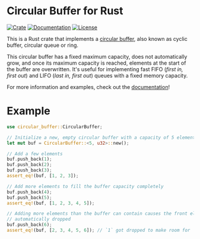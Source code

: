 # Circular Buffer for Rust

[![Crate](https://img.shields.io/crates/v/circular-buffer)](https://crates.io/crates/circular-buffer) [![Documentation](https://img.shields.io/docsrs/circular-buffer)](https://docs.rs/circular-buffer/latest/circular_buffer/) [![License](https://img.shields.io/crates/l/circular-buffer)](https://choosealicense.com/licenses/bsd-3-clause/)

This is a Rust crate that implements a [circular buffer], also known as cyclic
buffer, circular queue or ring.

This circular buffer has a fixed maximum capacity, does not automatically grow,
and once its maximum capacity is reached, elements at the start of the buffer
are overwritten. It's useful for implementing fast FIFO (_first in, first out_)
and LIFO (_last in, first out_) queues with a fixed memory capacity.

For more information and examples, check out the [documentation]!

[circular buffer]: https://en.wikipedia.org/wiki/Circular_buffer
[documentation]: https://docs.rs/circular-buffer/latest/circular_buffer/

# Example

```rust
use circular_buffer::CircularBuffer;

// Initialize a new, empty circular buffer with a capacity of 5 elements
let mut buf = CircularBuffer::<5, u32>::new();

// Add a few elements
buf.push_back(1);
buf.push_back(2);
buf.push_back(3);
assert_eq!(buf, [1, 2, 3]);

// Add more elements to fill the buffer capacity completely
buf.push_back(4);
buf.push_back(5);
assert_eq!(buf, [1, 2, 3, 4, 5]);

// Adding more elements than the buffer can contain causes the front elements to be
// automatically dropped
buf.push_back(6);
assert_eq!(buf, [2, 3, 4, 5, 6]); // `1` got dropped to make room for `6`
```
